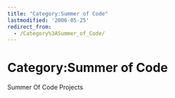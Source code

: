 ```yaml
---
title: "Category:Summer of Code"
lastmodified: '2006-05-25'
redirect_from:
  - /Category%3ASummer_of_Code/
---
```


Category:Summer of Code
=======================

Summer Of Code Projects


